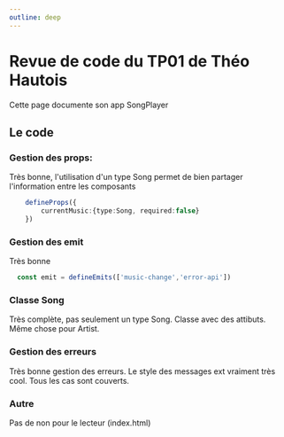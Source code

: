 ```yaml
---
outline: deep
---
```


# Revue de code du TP01 de Théo Hautois

Cette page documente son app SongPlayer

## Le code

### Gestion des props:
Très bonne, l'utilisation d'un type Song permet de bien partager l'information entre les composants
```ts
    defineProps({
        currentMusic:{type:Song, required:false}
    })
```
### Gestion des emit
Très bonne
```ts
  const emit = defineEmits(['music-change','error-api'])
```

### Classe Song
Très complète, pas seulement un type Song. Classe avec des attibuts. Même chose pour Artist.

### Gestion des erreurs
Très bonne gestion des erreurs. Le style des messages ext vraiment très cool. Tous les cas sont couverts.

### Autre
Pas de non pour le lecteur (index.html)


